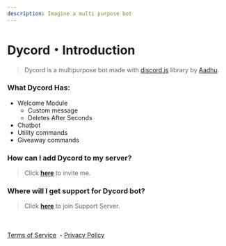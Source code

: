 ```yaml
---
description: Imagine a multi purpose bot
---
```


# Dycord・Introduction

> Dycord is a multipurpose bot made with [discord.js](https://discord.js.org) library by [Aadhu](https://discord.com/users/815480311285547079).

### What Dycord Has:

* Welcome Module
  * Custom message
  * Deletes After Seconds
* Chatbot
* Utility commands
* Giveaway commands

### How can I add Dycord to my server?

> Click [**here**](https://discord.com/oauth2/authorize?client\_id=902417770208194642\&permissions=2134207679\&redirect\_uri=https%3A%2F%2Fdiscord.gg%2FwM7RVuSbvs\&response\_type=code\&scope=bot%20applications.commands%20guilds.join) to invite me.

### Where will I get support for Dycord bot?

> Click [**here**](https://discord.gg/wM7RVuSbvs) to join Support Server.

\
\
[Terms of Service](important/terms-of-service.md#terms-of-service) ・[Privacy Policy](important/privacy-policy.md)
